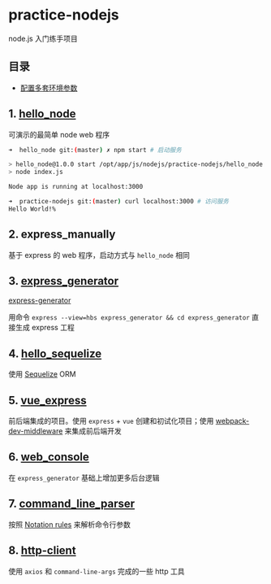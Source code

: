 # practice-nodejs

node.js 入门练手项目

## 目录

* [配置多套环境参数](npm-dev-qa-prod.md)

## 1. [hello_node](./hello_node)

可演示的最简单 node web 程序

```bash
➜  hello_node git:(master) ✗ npm start # 启动服务

> hello_node@1.0.0 start /opt/app/js/nodejs/practice-nodejs/hello_node
> node index.js

Node app is running at localhost:3000

➜  practice-nodejs git:(master) curl localhost:3000 # 访问服务
Hello World!%
```

## 2. express_manually

基于 express 的 web 程序，启动方式与 `hello_node` 相同

## 3. [express_generator](./express_generator)

[express-generator](http://expressjs.com/en/starter/generator.html)

用命令 `express --view=hbs express_generator && cd express_generator` 直接生成 express 工程

## 4. [hello_sequelize](./hello_sequelize)

使用 [Sequelize](http://wiki.li3huo.com/NodeJS_ORM_Solutions#Sequelize) ORM

## 5. [vue_express](./vue_express)

前后端集成的项目。使用 `express` + `vue` 创建和初试化项目；使用 [webpack-dev-middleware](https://www.npmjs.com/package/webpack-dev-middleware) 来集成前后端开发

## 6. [web_console](./web_console)

在 `express_generator` 基础上增加更多后台逻辑

## 7. [command_line_parser](./command_line_parser)

按照 [Notation rules](https://github.com/75lb/command-line-args/wiki/Notation-rules) 来解析命令行参数

## 8. [http-client](./http-client)

使用 `axios` 和 `command-line-args` 完成的一些 http 工具